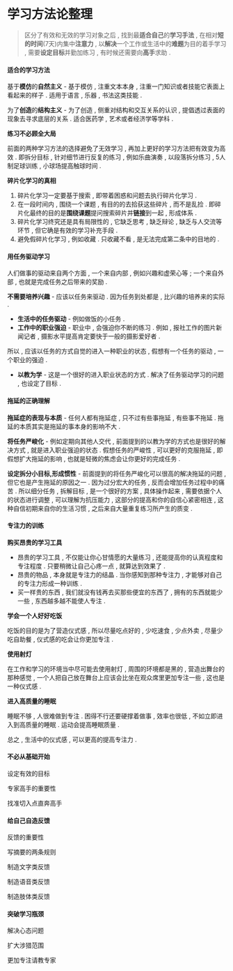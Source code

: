 # 学习方法论整理

> 区分了有效和无效的学习对象之后 , 找到最**适合自己**的**学习手法** , 在相对**短的时间**\(7天\)内集中**注意力** , 以**解决**一个工作或生活中的**难题**为目的着手学习 , 需要**设定目标**并勤加练习 , 有时候还需要向**高手**求助 .

#### **适合的学习方法**

基于**模仿**的**自然主义** - 基于模仿 , 注重文本本身 , 注重一门知识或者技能它表面上看起来的样子 . 适用于语言 , 乐器 , 书法这类技能 .

为了**创造**的**结构主义** - 为了创造 , 侧重对结构和交互关系的认识 , 提倡透过表面的现象去寻求底层的关系 . 适合医药学 , 艺术或者经济学等学科 .

**练习不必顾全大局**

前面的两种学习方法的选择避免了无效学习 , 再加上更好的学习方法把有效变为高效 . 即拆分目标 , 针对细节进行反复的练习 , 例如乐曲演奏 , 以段落拆分练习 , 5人制足球训练 , 小球场提高触球时间 .

**碎片化学习的真相**

1. 碎片化学习一定要基于搜索 , 即带着困惑和问题去执行碎片化学习 . 
2. 在一段时间内 , 围绕一个课题 , 有目的的去拾获这些碎片 , 而不是乱捡 . 即碎片化最终的目的是**围绕课题**提问搜索碎片并**链接**到一起 , 形成体系 . 
3. 碎片化学习终究还是具有局限性的 , 它缺乏思考 , 缺乏辩论 , 缺乏与人交流等环节 , 但它确是有效的学习补充手段 . 
4. 避免假碎片化学习 , 例如收藏 . 只收藏不看 , 是无法完成第二条中的目地的 . 

#### 用任务驱动学习

人们做事的驱动来自两个方面 , 一个来自内部 , 例如兴趣和虚荣心等 ; 一个来自外部 , 也就是完成任务之后带来的奖励 .

**不需要培养兴趣** - 应该以任务来驱动 . 因为任务到处都是 , 比兴趣的培养来的实际 .

* **生活中的任务驱动** - 例如做饭的小任务 . 
* **工作中的职业强迫** - 职业中 , 会强迫你不断的练习 . 例如 , 报社工作的图片新闻记者 , 摄影水平提高肯定要快于一般的摄影爱好者 . 

所以 , 应该以任务的方式自觉的进入一种职业的状态 , 假想有一个任务的驱动 , 一个职业的强迫 .

* **以教为学** - 这是一个很好的进入职业状态的方式 . 解决了任务驱动学习的问题 , 也设定了目标 . 

#### 拖延的正确理解

**拖延症的表现与本质** - 任何人都有拖延症 , 只不过有些事拖延 , 有些事不拖延 . 拖延的本质其实是拖延的事本身的影响不大 .

**将任务严峻化** - 例如定期向其他人交代 , 前面提到的以教为学的方式也是很好的解决方式 , 就是进入职业强迫的状态 . 假想任务的严峻性 , 可以更好的克服拖延 , 即假想扩大拖延的影响 , 也就是轻微的焦虑会让你更好的完成任务 .

**设定拆分小目标,形成惯性** - 前面提到的将任务严峻化可以很高的解决拖延的问题 , 但它也是产生拖延的原因之一 . 因为过分宏大的任务 , 反而会增加任务过程中的痛苦 . 所以细分任务 , 拆解目标 , 是一个很好的方案 , 具体操作起来 , 需要依据个人的状态进行调整 , 可以理解为抗压能力 , 这部分的提高和你的自信心紧密相连 , 这种自信初期来自你的生活习惯 , 之后来自大量重复练习所产生的质变 .

#### 专注力的训练

**购买昂贵的学习工具**

* 昂贵的学习工具 , 不仅能让你心甘情愿的大量练习 , 还能提高你的认真程度和专注程度 . 只要稍微让自己心疼一点 , 就算达到效果了 . 
* 昂贵的物品 , 本身就是专注力的结晶 . 当你感知到那种专注力 , 才能够对自己的专注力形成一种训练 . 
* 买一样贵的东西 , 我们就没有钱再去买那些便宜的东西了 , 拥有的东西就能少一些 , 东西越多越不能使人专注 . 

**学会一个人好好吃饭**

吃饭的目的是为了营造仪式感 , 所以尽量吃点好的 , 少吃速食 , 少点外卖 , 尽量少吃自助餐 , 仪式感的吃会让你更加专注 .

**使用射灯**

在工作和学习的环境当中尽可能去使用射灯 , 周围的环境都是黑的 , 营造出舞台的那种感觉 , 一个人把自己放在舞台上应该会比坐在观众席里更加专注一些 , 这也是一种仪式感 .

**进入高质量的睡眠**

睡眠不够 , 人很难做到专注 . 困得不行还要硬撑着做事 , 效率也很低 , 不如立即进入到高质量的睡眠 . 运动会提高睡眠质量 .

总之 , 生活中的仪式感 , 可以更高的提高专注力 . 

#### 不必从基础开始

设定有效的目标

专家高手的重要性

找准切入点直奔高手

#### 给自己自造反馈

反馈的重要性

写摘要的两条规则

制造文字类反馈

制造语音类反馈

制造肢体类反馈

#### 突破学习瓶颈

解决心态问题

扩大涉猎范围

更加专注请教专家

